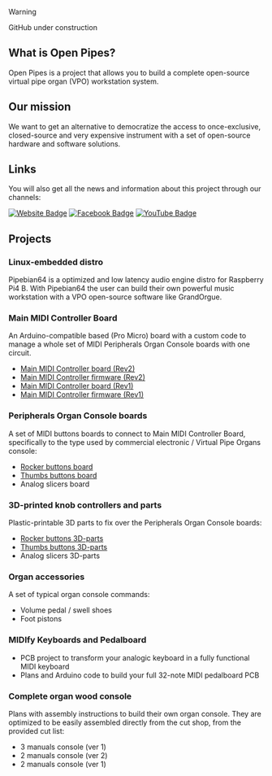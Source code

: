 > [!WARNING]
> GitHub under construction

## What is Open Pipes?

Open Pipes is a project that allows you to build a complete open-source virtual pipe organ (VPO) workstation system.

## Our mission

We want to get an alternative to democratize the access to once-exclusive, closed-source and very expensive instrument with a set of open-source hardware and software solutions.

## Links

You will also get all the news and information about this project through our channels:

<a href="https://openpipes.org/" target="_blank">
<img src="https://img.shields.io/badge/Website-73ba25?style=for-the-badge&logo=website&logoColor=black" alt="Website Badge"/></a>
 
 <a href="https://www.facebook.com/groups/openpipes/" target="_blank">
 <img src="https://img.shields.io/badge/Facebook-blue?style=for-the-badge&logo=facebook&logoColor=white" alt="Facebook Badge"/></a>
 
 <a href="https://www.youtube.com/user/cernui" target="_blank">
 <img src="https://img.shields.io/badge/YouTube-red?style=for-the-badge&logo=youtube&logoColor=white" alt="YouTube Badge"/></a>

## Projects

### Linux-embedded distro

Pipebian64 is a optimized and low latency audio engine distro for Raspberry Pi4 B. With Pipebian64 the user can build their own powerful music workstation with a VPO open-source software like GrandOrgue.

### Main MIDI Controller Board

An Arduino-compatible based (Pro Micro) board with a custom code to manage a whole set of MIDI Peripherals Organ Console boards with one circuit.

* [Main MIDI Controller board (Rev2)](https://github.com/Openpipes-org/Main_MIDI_Controller_PCB_v2)
* [Main MIDI Controller firmware (Rev2)](https://github.com/Openpipes-org/Main_MIDI_Controller_firmware_v2)
* [Main MIDI Controller board (Rev1)](https://github.com/Openpipes-org/Main_MIDI_Controller_PCB)
* [Main MIDI Controller firmware (Rev1)](https://github.com/Openpipes-org/Main_MIDI_Controller_firmware)
  
### Peripherals Organ Console boards

A set of MIDI buttons boards to connect to Main MIDI Controller Board, specifically to the type used by commercial electronic / Virtual Pipe Organs console:

* [Rocker buttons board](https://github.com/Openpipes-org/Rocker_buttons_PCB)
* [Thumbs buttons board](https://github.com/Openpipes-org/Thumbs_buttons_PCB)
* Analog slicers board

### 3D-printed knob controllers and parts

Plastic-printable 3D parts to fix over the Peripherals Organ Console boards:

* [Rocker buttons 3D-parts](https://github.com/Openpipes-org/Rocker_buttons_3D_parts)
* [Thumbs buttons 3D-parts](https://github.com/Openpipes-org/Thumbs_buttons_3D_parts)
* Analog slicers 3D-parts

### Organ accessories

A set of typical organ console commands:

* Volume pedal / swell shoes
* Foot pistons


### MIDIfy Keyboards and Pedalboard

* PCB project to transform your analogic keyboard in a fully functional MIDI keyboard
* Plans and Arduino code to build your full 32-note MIDI pedalboard PCB

### Complete organ wood console

Plans with assembly instructions to build their own organ console. They are optimized to be easily assembled directly from the cut shop, from the provided cut list:

* 3 manuals console (ver 1)
* 2 manuals console (ver 2)
* 2 manuals console (ver 1)

